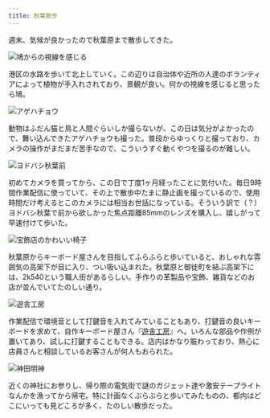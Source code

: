 ```yaml
---
title: 秋葉散歩
---
```

週末、気候が良かったので秋葉原まで散歩してきた。

![](https://lh5.googleusercontent.com/k6JlPfgwe_A2WiutghKLqGrgZBp2w1CS_LSmdN18jKozi99C61q0KYExTBJz9H5TUUCpS5p9p48EN7IWeI9kK4SkoREKeAmXhnfDl2jb7AqSXqdDZvsRZulXuUf05IUI2betjLBkWdM27-IBL10EtHI "鳩からの視線を感じる")

港区の水路を歩いて北上していく。この辺りは自治体や近所の人達のボランティアによって植物が手入れされており、景観が良い。何かの視線を感じると思ったら鳩。

![](https://lh3.googleusercontent.com/JFlA4sO8178bA78-EEo27GK6KOX2QWBm3891fNAMiA3maLKFT_m4MaOB4GzXtWizGeteigLCY-HhzVg_CBtlprWFoZqDsP64pVlcjJ_EYPBXMGHqab7uZDAD7EiRBVq2kpRgt1P79bAtc-DvCp2WViQ "アゲハチョウ")

動物はふだん猫と鳥と人間ぐらいしか撮らないが、この日は気分がよかったので、舞い込んできたアゲハチョウも撮った。普段からゆっくりと撮っており、カメラの操作がまだまだ苦手なので、こういうすぐ動くやつを撮るのが難しい。

![](https://lh5.googleusercontent.com/EDUaOH95blRvx62MKiQe0-SqdS5RcyHXGeDtBvzfTNRdzUvqBlSYuvPkIeKkumIdPcuWBIQ_3tUoyLcnFktFidjHIo-QlnAHmKksQWyWh79F0G874CI0WUJRDX7GwEBIuVpoGFgj1mSlpmWOHIXfvZg "ヨドバシ秋葉前")

初めてカメラを買ってから、この日で丁度1ヶ月経ったことに気付いた。毎日9時間作業配信に使っていて、その上で散歩中たまに静止画を撮っているので、使用時間だけ考えるとこのカメラには相当お世話になっている。そういう訳で（？）ヨドバシ秋葉で前から欲しかった焦点距離85mmのレンズを購入し、嬉しがって早速付けて歩いた。

![](https://lh5.googleusercontent.com/yEtWhUkiH6tMKgZ6xJ0IzBBggKoq2-w_xijB6aAT60RLRodYOjqIJ7M9IMJEuZyAv0E3CpgAnd6pj_Wy8TmG9XOS0JzRH2gGAYGGvJrZ79lmgJ5RY3h-6t7SknQuCTMso7npEKCMHLOrvQtElHth_yE "宝飾店のかわいい椅子")

秋葉原からキーボード屋さんを目指してふらふらと歩いていると、おしゃれな雰囲気の高架下が目に入り、つい吸い込まれた。秋葉原と御徒町を結ぶ高架下には、2k540という職人街があるらしい。手作りの革製品や宝飾、雑貨などのお店が並んでいてたのしい通り。

![](https://lh4.googleusercontent.com/JMTJQCSxNQW36uPTzrispzS79k7Ku_Np1WfbCiYodkytlXskGrrkLyQaF87bZETqWvOwtS5uXdsXYwvcEIB9i_hmp0UncflLOyhKH74oQpvWylddLTTGConSyCUZQfQx49QvCPXFV_2ZkOKl7agbONg "遊舎工房")

作業配信で環境音として打鍵音を入れてみていることもあり、打鍵音の良いキーボードを求めて、自作キーボード屋さん『[遊舎工房](https://yushakobo.jp/)』へ。いろんな部品や作例が置いてあり、試しに打鍵することもできる。店内はかなり賑わっており、熱心に店員さんと相談しているお客さんが何人もおられた。

![](https://lh3.googleusercontent.com/AMT2ahmINYMQ6JqpL-uU6BrJahyo9DBeBrWcsI1qRVe38CIIlInGlTjd9iELnj2pbI50_-WkoWqN7RNif5cnzLePh4Yid_WIE-jHBcbX_J-sdRKGmX1G9vt8neJlNyCMTnQkpYwlf6fBXl9E5KEGmhM "神田明神")

近くの神社にお参りし、帰り際の電気街で謎のガジェット達や激安テープライトなんかを漁ってから帰宅。特に計画なくぶらぶらと歩いてみたものの、都内はどこにいっても見どころが多く、たのしい散歩だった。

